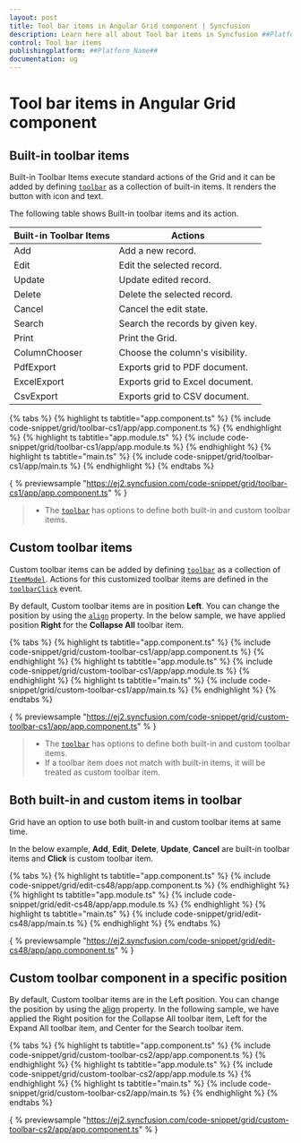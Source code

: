 ```yaml
---
layout: post
title: Tool bar items in Angular Grid component | Syncfusion
description: Learn here all about Tool bar items in Syncfusion ##Platform_Name## Grid component of Syncfusion Essential JS 2 and more.
control: Tool bar items 
publishingplatform: ##Platform_Name##
documentation: ug
---
```


# Tool bar items in Angular Grid component

## Built-in toolbar items

Built-in Toolbar Items execute standard actions of the Grid and it can be added by defining
[`toolbar`](../../api/grid/#toolbar)
as a collection of built-in items. It renders the button with icon and text.

The following table shows Built-in toolbar items and its action.

| Built-in Toolbar Items | Actions |
|------------------------|---------|
| Add | Add a new record.|
| Edit | Edit the selected record.|
| Update | Update edited record.|
| Delete | Delete the selected record.|
| Cancel | Cancel the edit state.|
| Search | Search the records by given key.|
| Print | Print the Grid.|
| ColumnChooser | Choose the column's visibility.|
| PdfExport | Exports grid to PDF document.|
| ExcelExport | Exports grid to Excel document.|
| CsvExport | Exports grid to CSV document.|

{% tabs %}
{% highlight ts tabtitle="app.component.ts" %}
{% include code-snippet/grid/toolbar-cs1/app/app.component.ts %}
{% endhighlight %}
{% highlight ts tabtitle="app.module.ts" %}
{% include code-snippet/grid/toolbar-cs1/app/app.module.ts %}
{% endhighlight %}
{% highlight ts tabtitle="main.ts" %}
{% include code-snippet/grid/toolbar-cs1/app/main.ts %}
{% endhighlight %}
{% endtabs %}
  
{ % previewsample "https://ej2.syncfusion.com/code-snippet/grid/toolbar-cs1/app/app.component.ts" % }

> * The [`toolbar`](../../api/grid/#toolbar) has options to define both built-in and custom toolbar items.

## Custom toolbar items

Custom toolbar items can be added by defining [`toolbar`](../../api/grid/#toolbar) as a collection of
[`ItemModel`](../../api/toolbar/itemModel).
Actions for this customized toolbar items are defined in the [`toolbarClick`](../../api/grid/#toolbarclick) event.

By default, Custom toolbar items are in position **Left**. You can change the position by using the [`align`](../../api/toolbar/itemModel) property. In the below sample, we have applied position **Right** for the **Collapse All** toolbar item.

{% tabs %}
{% highlight ts tabtitle="app.component.ts" %}
{% include code-snippet/grid/custom-toolbar-cs1/app/app.component.ts %}
{% endhighlight %}
{% highlight ts tabtitle="app.module.ts" %}
{% include code-snippet/grid/custom-toolbar-cs1/app/app.module.ts %}
{% endhighlight %}
{% highlight ts tabtitle="main.ts" %}
{% include code-snippet/grid/custom-toolbar-cs1/app/main.ts %}
{% endhighlight %}
{% endtabs %}
  
{ % previewsample "https://ej2.syncfusion.com/code-snippet/grid/custom-toolbar-cs1/app/app.component.ts" % }

> * The [`toolbar`](../../api/grid/#toolbar) has options to define both built-in and custom toolbar items.
> * If a toolbar item does not match with built-in items, it will be treated as custom toolbar item.

## Both built-in and custom items in toolbar

Grid have an option to use both built-in and custom toolbar items at same time.

In the below example, **Add**, **Edit**, **Delete**, **Update**, **Cancel** are built-in toolbar items and **Click** is custom toolbar item.

{% tabs %}
{% highlight ts tabtitle="app.component.ts" %}
{% include code-snippet/grid/edit-cs48/app/app.component.ts %}
{% endhighlight %}
{% highlight ts tabtitle="app.module.ts" %}
{% include code-snippet/grid/edit-cs48/app/app.module.ts %}
{% endhighlight %}
{% highlight ts tabtitle="main.ts" %}
{% include code-snippet/grid/edit-cs48/app/main.ts %}
{% endhighlight %}
{% endtabs %}
  
{ % previewsample "https://ej2.syncfusion.com/code-snippet/grid/edit-cs48/app/app.component.ts" % }

## Custom toolbar component in a specific position

By default, Custom toolbar items are in the Left position. You can change the position by using the [align](../../api/toolbar/itemModel) property. In the following sample, we have applied the Right position for the Collapse All toolbar item, Left for the Expand All toolbar item, and Center for the Search toolbar item.

{% tabs %}
{% highlight ts tabtitle="app.component.ts" %}
{% include code-snippet/grid/custom-toolbar-cs2/app/app.component.ts %}
{% endhighlight %}
{% highlight ts tabtitle="app.module.ts" %}
{% include code-snippet/grid/custom-toolbar-cs2/app/app.module.ts %}
{% endhighlight %}
{% highlight ts tabtitle="main.ts" %}
{% include code-snippet/grid/custom-toolbar-cs2/app/main.ts %}
{% endhighlight %}
{% endtabs %}
  
{ % previewsample "https://ej2.syncfusion.com/code-snippet/grid/custom-toolbar-cs2/app/app.component.ts" % }